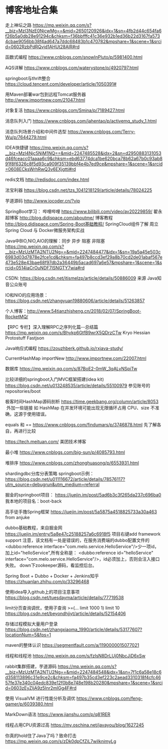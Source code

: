 # 博客地址合集

走上神坛之路 https://mp.weixin.qq.com/s?__biz=MzI3NzE0NjcwMg==&mid=2650120926&idx=1&sn=4fb2d44c654fa6f26b5a0db28e91294c&chksm=f36bbfffc41c36e932b1ed36b22d3167fa5734cbae9056bb38f4ad647a7ddc68483b1c470782&mpshare=1&scene=1&srcid=0602RzbPdRQvjd1AHUt28AlR#rd

函数式编程 https://www.cnblogs.com/snowInPluto/p/5981400.html

AQS详解 https://www.cnblogs.com/waterystone/p/4920797.html

springboot与thrift整合 https://cloud.tencent.com/developer/article/1050391# 

用Maven部署war包到远程Tomcat服务器 http://www.importnew.com/21047.html

对象复活 https://www.cnblogs.com/Smina/p/7189427.html

消息队列入门 https://www.cnblogs.com/jahentao/p/activemq_study_1.html

消息队列场景介绍和中间件选型 https://www.cnblogs.com/Terry-Wu/p/7644279.html

IDEA快捷键  https://mp.weixin.qq.com/s?__biz=MzI4Njc5NjM1NQ==&mid=2247485528&idx=2&sn=d2950883131053d46fceacc01aaaa6c9&chksm=ebd63774dca1be620bca78b62a67b0c93ab891f8f6326c8f5d93ca909f35139bbf4e4b7ed9ce&mpshare=1&scene=1&srcid=0608ECksWrhRwQ3v6EXjgtti#rd

redis文档 http://redisdoc.com/index.html

法宝利器 https://blog.csdn.net/tzs_1041218129/article/details/78024225

芋道源码 http://www.iocoder.cn/?vip

SpringBoot学习：
哔哩哔哩 https://www.bilibili.com/video/av20229859/
翟永超博客 http://blog.didispace.com/aboutme/
博客教程 http://blog.didispace.com/Spring-Boot基础教程/
SpringCloud组件了解 周立 Spring Cloud 与 Docker微服务架构实战

Java中BIO,NIO,AIO的理解：同步 异步 阻塞 非阻塞 
https://mp.weixin.qq.com/s?__biz=MzUzMTA2NTU2Ng==&mid=2247484477&idx=1&sn=19a5a45e503c6983d03d7878e2fce1cd&chksm=fa497b8ccd3ef29a8b70cd2de01abaf567e473e528e43bae68f97db2a36449b5acad697a6e57&mpshare=1&scene=1&srcid=0514iaCrOuNDF7lSNGTY7wia#rd

CSDN: https://blog.csdn.net/itismelzp/article/details/50886009
来源 Java知音公众账号

IO和NIO的应用场景：
https://blog.csdn.net/zhangyuan19880606/article/details/51263857

个人博客：http://www.54tianzhisheng.cn/2018/02/07/SpringBoot-RocketMQ/

【RPC 专栏】深入理解RPC之序列化篇--总结篇  https://mp.weixin.qq.com/s/Bhykp6GtfB9wrX5QDrzCTw
Kryo Hessian Protostuff Fastjson

Java响应式编程 https://zouzhberk.github.io/rxjava-study/

CurrentHashMap  importNew http://www.importnew.com/22007.html

数据库  https://mp.weixin.qq.com/s/87BoE2-0mW_3qALyNSpiTw

比较详细的springboot入门MVC框架搭建(idea kit) https://blog.csdn.net/u013248535/article/details/55100979 参见账号的repositories/boot

极客时间HashMap源码剖析 https://time.geekbang.org/column/article/8053  外加一些链接
如 HashMap 在并发环境可能出现无限循环占用 CPU、size 不准确，这源于使用错误。

equals 和 == https://www.cnblogs.com/findumars/p/3746878.html 先了解各自，再进行比较

https://tech.meituan.com/ 美团技术博客

最小堆 https://www.cnblogs.com/big-sun/p/4085793.html

堆排序 https://www.cnblogs.com/zhonghuasong/p/6553931.html

shardingdbc分库分表策略 springboot示例： https://blog.csdn.net/u011116672/article/details/78576117?utm_source=debugrun&utm_medium=referral

掘金的springboot项目： https://juejin.im/post/5ad6b3c3f265da237c696ba0 我本地的项目名：boot-back

高手徒手撸Spring框架 https://juejin.im/post/5a5875a4518825733a30a463 from anjuke

dubbo基础教程，来自掘金网  https://juejin.im/entry/5a8e47c25188257a6c6918f5  项目右键add framework support
注意，该文档有一处是错误的，在服务消费端的dubbo配置文件的<dubbo:reference interface="com.melo.service.HelloService"/>少一项id，加上id="helloService",所有全称是：
<dubbo:reference id="helloService" interface="com.melo.service.HelloService"/>，id必须加上，否则会注入接口失败。
down下zookeeper源码，看监控后台。

Spring Boot + Dubbo + Docker + Jenkins知乎  https://zhuanlan.zhihu.com/p/33296468

使用idea导入github上的项目注意事项 https://blog.csdn.net/tuesdayma/article/details/77719538

limit分页查询调优，使用子查询  >=(... limit 1000 1) limit 10  https://blog.csdn.net/beyondhjjyt/article/details/52154406

存储过程模拟大量用户登录 https://blog.csdn.net/zhangxiaoma_1990/article/details/53177607?locationNum=5&fps=1

maven的整体认识  https://segmentfault.com/a/1190000015077021

线程和线程池 https://mp.weixin.qq.com/s/fzIsN8DrLUj0NbcJiD6xSw

rabbit集群搭建，芋道源码 https://mp.weixin.qq.com/s?__biz=MzUzMTA2NTU2Ng==&mid=2247484548&idx=1&sn=7f1c6a58e18c6d358113896c31e9ce2c&chksm=fa497b35cd3ef223c2aead3310318f4cfc4657fe37e340c04edc839e12f0b8e748e198b20280&mpshare=1&scene=1&srcid=0603zEyZIjA9z5Inr2mIGg4F#rd

使用 VisualVM 进行性能分析及调优 https://www.cnblogs.com/feng-gamer/p/6039380.html

MarkDown语法 https://www.jianshu.com/p/q81RER

线程占用CPU资源过高  https://my.oschina.net/javayou/blog/1627245

你真的hold住了Java了吗？致命打击  https://mp.weixin.qq.com/s/zDk0dpCfZiL7wilknimyLg
